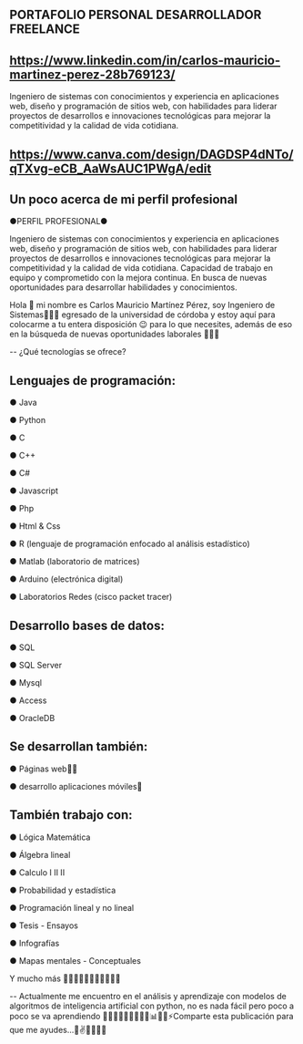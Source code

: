 ## PORTAFOLIO PERSONAL DESARROLLADOR FREELANCE  

## https://www.linkedin.com/in/carlos-mauricio-martinez-perez-28b769123/

Ingeniero de sistemas con conocimientos y experiencia en aplicaciones web, diseño y programación de sitios web, 
con habilidades para liderar proyectos de desarrollos e innovaciones tecnológicas para mejorar la competitividad y la calidad de vida cotidiana.

## https://www.canva.com/design/DAGDSP4dNTo/qTXvg-eCB_AaWsAUC1PWgA/edit

## Un poco acerca de mi perfil profesional 

●PERFIL PROFESIONAL●

Ingeniero de sistemas con conocimientos y experiencia en aplicaciones web, diseño y 
programación de sitios web, con habilidades para liderar proyectos de desarrollos e 
innovaciones tecnológicas para mejorar la competitividad y la calidad de vida cotidiana.
Capacidad de trabajo en equipo y
comprometido con la mejora continua. En busca de nuevas oportunidades para
desarrollar habilidades y conocimientos.

Hola 👋 mi nombre es Carlos Mauricio Martínez Pérez, soy Ingeniero de Sistemas👨🏻‍💻 egresado de la universidad de córdoba y estoy aquí para colocarme a tu entera disposición 😉 para lo que necesites, 
además de eso en la  búsqueda de nuevas oportunidades laborales 🙏👨‍💻

-- ¿Qué tecnologías se ofrece?

## Lenguajes de programación:
● Java

● Python 

● C

● C++

● C#

● Javascript 

● Php

● Html & Css

● R (lenguaje de programación enfocado al análisis estadístico)

● Matlab (laboratorio de matrices)

● Arduino (electrónica digital)

● Laboratorios Redes (cisco packet tracer)

## Desarrollo bases de datos: 
● SQL 

● SQL Server

● Mysql

● Access
  
● OracleDB

## Se desarrollan también:
● Páginas web👨‍💻

● desarrollo aplicaciones móviles📱 

## También trabajo con:
● Lógica Matemática 

● Álgebra lineal

● Calculo  I II II

● Probabilidad y estadística 

● Programación lineal y no lineal 

● Tesis - Ensayos

● Infografías 

● Mapas mentales - Conceptuales

Y mucho más 👨🏻‍💻🤝😃😎💪🏻🦾👌🏻

-- Actualmente me encuentro en el análisis y aprendizaje con modelos de algoritmos de inteligencia artificial con python, no es nada fácil pero poco a poco se va aprendiendo 👨🏻‍💻💪🏻🦾👌🏻😎📊👨‍🏫⚡Comparte esta publicación para que me ayudes...🙏✌️🤙👨‍💻😎

